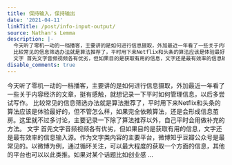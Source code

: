```yaml
---
title: 保持输入，保持输出
date: '2021-04-11'
linkTitle: /post/info-input-output/
source: Nathan's Lemma
description: |-
  今天听了零机一动的一档播客，主要讲的是如何进行信息摄取，外加最近一年看了一些关于内容经济的文章，挺有感触，就想记录一下平时如何管理信息，以后多尝试写作。
  比较常见的信息筛选办法就是算法推荐了，平时用下来Netflix和头条的算法应该是体验最好的，但不管怎么样，如果完全依赖算法，还是会形成信息茧房。这里就不过多讨论，主要记录一下除了算法推荐以外，自己平时会用做补充的方法。
  文字 首先文字音频视频各有优劣，但如果目的是获取有用的信息，文字还是最有效率的信息输入源。作为文字类内容的主要平台，微博知乎豆瓣公众号是最常见的。以微博为例，通过循环关注，可以最大程度的获取一个方面的信息，其他的平台也可以以此类推。如果对某个话题比如创业感 ...
disable_comments: true
---
```

今天听了零机一动的一档播客，主要讲的是如何进行信息摄取，外加最近一年看了一些关于内容经济的文章，挺有感触，就想记录一下平时如何管理信息，以后多尝试写作。
比较常见的信息筛选办法就是算法推荐了，平时用下来Netflix和头条的算法应该是体验最好的，但不管怎么样，如果完全依赖算法，还是会形成信息茧房。这里就不过多讨论，主要记录一下除了算法推荐以外，自己平时会用做补充的方法。
文字 首先文字音频视频各有优劣，但如果目的是获取有用的信息，文字还是最有效率的信息输入源。作为文字类内容的主要平台，微博知乎豆瓣公众号是最常见的。以微博为例，通过循环关注，可以最大程度的获取一个方面的信息，其他的平台也可以以此类推。如果对某个话题比如创业感 ...